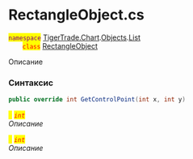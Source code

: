
# RectangleObject.cs
<mark style="color:purple;">`namespace`</mark> [TigerTrade.Chart](../../../../../TigerTrade.Chart.md).[Objects](../../../../../TigerTrade.Chart/Objects.md).[List](../../../../../TigerTrade.Chart/Objects/List.md)  
&nbsp;&nbsp;&nbsp;&nbsp;&nbsp;&nbsp;&nbsp;<mark style="color:red;">`class`</mark> [RectangleObject](../../RectangleObject.cs.md)

Описание

### Синтаксис
```csharp
public override int GetControlPoint(int x, int y)
```

<mark style="color:yellow;">`x`</mark> <mark style="color:red;">*`int`*</mark>  
 *Описание*  
  
<mark style="color:yellow;">`y`</mark> <mark style="color:red;">*`int`*</mark>  
 *Описание*  
  

                    
                    